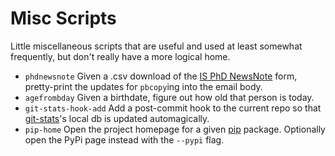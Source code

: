 Misc Scripts
============

Little miscellaneous scripts that are useful and used at least somewhat
frequently, but don't really have a more logical home.

- `phdnewsnote` Given a .csv download of the [IS PhD
  NewsNote](philadams.net/is-phd-newsnote) form, pretty-print the updates for
  `pbcopy`ing into the email body.
- `agefrombday` Given a birthdate, figure out how old that person is today.
- `git-stats-hook-add` Add a post-commit hook to the current repo so that
  [git-stats](https://github.com/IonicaBizau/git-stats)'s local db is updated
  automagically.
- `pip-home` Open the project homepage for a given [pip](https://pip.pypa.io)
  package. Optionally open the PyPi page instead with the `--pypi` flag.

